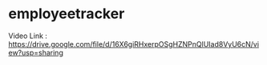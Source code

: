 # employeetracker
Video Link : https://drive.google.com/file/d/16X6giRHxerpOSgHZNPnQlUIad8VyU6cN/view?usp=sharing
